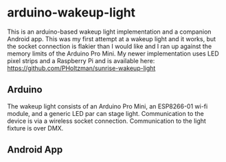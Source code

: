# arduino-wakeup-light
This is an arduino-based wakeup light implementation and a companion Android app. This was my first attempt at a wakeup light and it works, but the socket connection is flakier than I would like and I ran up against the memory limits of the Arduino Pro Mini. My newer implementation uses LED pixel strips and a Raspberry Pi and is available here: https://github.com/PHoltzman/sunrise-wakeup-light

## Arduino
The wakeup light consists of an Arduino Pro Mini, an ESP8266-01 wi-fi module, and a generic LED par can stage light. Communication to the device is via a wireless socket connection. Communication to the light fixture is over DMX.

## Android App
